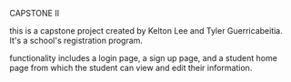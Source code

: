 CAPSTONE II

this is a capstone project created by Kelton Lee and Tyler Guerricabeitia. It's a school's registration program. 

functionality includes a login page, a sign up page, and a student home page from which the student can view and edit their information.